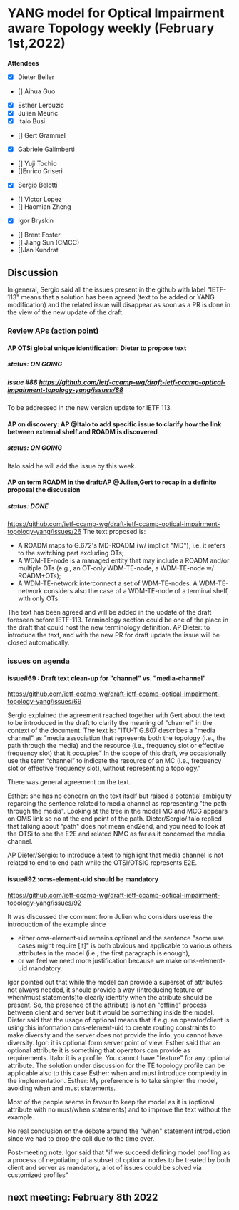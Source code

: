 # YANG model for Optical Impairment aware Topology weekly (February 1st,2022)


****Attendees****
- [x] Dieter Beller
- [] Aihua Guo
- [x] Esther Lerouzic
- [X] Julien Meuric
- [x] Italo Busi
- [] Gert Grammel
- [X] Gabriele Galimberti 
- [] Yuji Tochio
- []Enrico Griseri
- [x] Sergio Belotti
- [] Victor Lopez
- [] Haomian Zheng
- [x] Igor Bryskin
- [] Brent Foster
- [] Jiang Sun (CMCC)
- []Jan Kundrat



## Discussion

In general, Sergio said all the issues present in the github with label "IETF-113" means that 
a solution has been agreed (text to be added or YANG modification) 
and the related issue will disappear as soon as a PR is done in the view of the new update of the draft.

### Review APs (action point) 

#### AP OTSi global unique identification: Dieter to propose text
##### status: ON GOING
##### issue #88 https://github.com/ietf-ccamp-wg/draft-ietf-ccamp-optical-impairment-topology-yang/issues/88

To be addressed in the new version update for IETF 113. 

#### AP on discovery: AP @Italo  to add specific issue to clarify how the link between external shelf and ROADM is discovered
##### status: ON GOING

Italo said he will add the issue by this week.

#### AP on term ROADM in the draft:AP @Julien,Gert to recap in a definite proposal the discussion
##### status: DONE
https://github.com/ietf-ccamp-wg/draft-ietf-ccamp-optical-impairment-topology-yang/issues/26
 The text proposed is:
*  A ROADM maps to G.672's MD-ROADM (w/ implicit "MD"), i.e. it refers to the switching part excluding OTs;
* A WDM-TE-node is a managed entity that may include a ROADM and/or multiple OTs (e.g., an OT-only WDM-TE-node, a WDM-TE-node w/ ROADM+OTs);
* A WDM-TE-network interconnect a set of WDM-TE-nodes. A WDM-TE-network considers also the case of a WDM-TE-node of a terminal shelf, with only OTs.

The text has been agreed and will be added in the update of the draft foreseen before IETF-113. Terminology section could be one of the place in the draft
that could host the new terminology definition. 
AP Dieter: to introduce the text, and with the new PR for draft update the issue will be closed automatically.

### issues on agenda
 
#### issue#69 : Draft text clean-up for "channel" vs. "media-channel"
https://github.com/ietf-ccamp-wg/draft-ietf-ccamp-optical-impairment-topology-yang/issues/69

Sergio explained the agreement reached together with Gert about the text to be introduced in the draft to clarify the meaning of "channel" in the context of the document.
The text is:
"ITU-T G.807 describes a "media channel" as "media association that represents both the topology (i.e., the path through the media) and 
the resource (i.e., frequency slot or effective frequency slot) that it occupies"
In the scope of this draft, we occasionally use the term “channel” to indicate the resource of an MC (i.e., frequency slot or effective frequency slot), 
without representing a topology."

There was general agreement on the text. 

Esther: she has no concern on the text itself but raised a potential ambiguity regarding the sentence related to media channel as representing "the path through the media". Looking at the tree in the model MC and MCG appears on OMS link so no at the end point of the path. 
Dieter/Sergio/Italo replied that talking about "path" does not mean end2end, and you need to look at the OTSi to see the E2E and related NMC as far as
it concerned the media channel.

AP Dieter/Sergio: to introduce a text to highlight that media channel is not related to end to end path while the OTSi/OTSiG represents E2E.

#### issue#92 :oms-element-uid should be mandatory
https://github.com/ietf-ccamp-wg/draft-ietf-ccamp-optical-impairment-topology-yang/issues/92

It was discussed the comment from Julien who considers useless the introduction of the example since
* either oms-element-uid remains optional and the sentence "some use cases might require [it]" is both obvious and applicable to various others attributes 
in the model (i.e., the first paragraph is enough),
* or we feel we need more justification because we make oms-element-uid mandatory.

Igor pointed out that while the model can provide a superset of attributes not always needed, it should provide a way 
(introducing feature or when/must statements)to clearly identify when the atribute should be present.
So, the presence of the attribute is not an "offline" process between client and server but it would be something inside the model.
Dieter said that the usage of optional means that if e.g. an operator/client is using  this information oms-element-uid 
to create routing constraints to make diversity and the server does not provide the info, you cannot have diversity.
Igor: it is optional form server point of view. 
Esther said that an optional attribute it is something that operators can provide as requirements.
Italo: it is a profile. You cannot have "feature" for any optional attribute. The solution under discussion for the TE topology profile can be 
applicable also to this case
Esther: when and must introduce complexity in the implementation. 
Esther: My preference is to take simpler the model, avoiding when and must statements.

Most of the people seems in favour to keep the model as it is (optional attribute with no must/when statements) and to improve the text without the example.

No real conclusion on the debate around the "when" statement introduction since we had to drop the call due to the time over.

Post-meeting note: Igor said that "if we succeed defining model profiling as a process of negotiating of a subset of optional nodes to be treated
by both client and server as mandatory, a lot of issues could be solved via customized profiles" 

## next meeting: February 8th 2022
